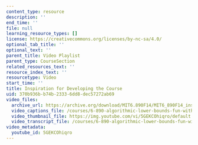 ```yaml
---
content_type: resource
description: ''
end_time: ''
file: null
learning_resource_types: []
license: https://creativecommons.org/licenses/by-nc-sa/4.0/
optional_tab_title: ''
optional_text: ''
parent_title: Video Playlist
parent_type: CourseSection
related_resources_text: ''
resource_index_text: ''
resourcetype: Video
start_time: ''
title: Inspiration for Developing the Course
uid: 370b936b-b74b-2333-6dd8-dec57272ab69
video_files:
  archive_url: https://archive.org/download/MIT6.890F14/MIT6_890F14_inspiration_for_the_course_300k.mp4
  video_captions_file: /courses/6-890-algorithmic-lower-bounds-fun-with-hardness-proofs-fall-2014/380920c8cca55160b2dd6478457bd448_5GEKCOhiqro.vtt
  video_thumbnail_file: https://img.youtube.com/vi/5GEKCOhiqro/default.jpg
  video_transcript_file: /courses/6-890-algorithmic-lower-bounds-fun-with-hardness-proofs-fall-2014/a22b0c51cb84c7b9065786ecadd5533f_5GEKCOhiqro.pdf
video_metadata:
  youtube_id: 5GEKCOhiqro
---
```

